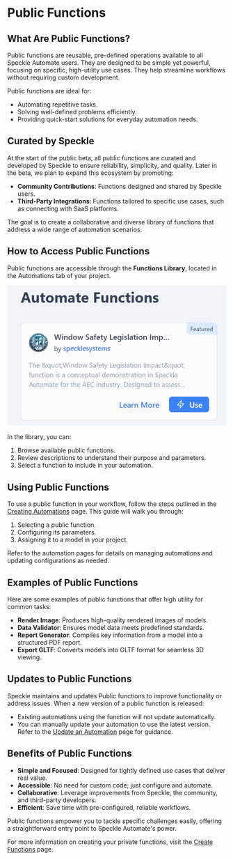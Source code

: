 # Public Functions

## What Are Public Functions?

Public functions are reusable, pre-defined operations available to all Speckle Automate users. They are designed to be simple yet powerful, focusing on specific, high-utility use cases. They help streamline workflows without requiring custom development.

Public functions are ideal for:

- Automating repetitive tasks.  
- Solving well-defined problems efficiently.  
- Providing quick-start solutions for everyday automation needs.  

## Curated by Speckle

At the start of the public beta, all public functions are curated and developed by Speckle to ensure reliability, simplicity, and quality. Later in the beta, we plan to expand this ecosystem by promoting:

- **Community Contributions**: Functions designed and shared by Speckle users.  
- **Third-Party Integrations**: Functions tailored to specific use cases, such as connecting with SaaS platforms.

The goal is to create a collaborative and diverse library of functions that address a wide range of automation scenarios.

## How to Access Public Functions

Public functions are accessible through the **Functions Library**, located in the Automations tab of your project.  

![function-library-view](./img/function-library-card.png)

In the library, you can:

1. Browse available public functions.  
2. Review descriptions to understand their purpose and parameters.  
3. Select a function to include in your automation.

## Using Public Functions

To use a public function in your workflow, follow the steps outlined in the [Creating Automations](./create-automation.md) page. This guide will walk you through:

1. Selecting a public function.  
2. Configuring its parameters.  
3. Assigning it to a model in your project.  

Refer to the automation pages for details on managing automations and updating configurations as needed.

## Examples of Public Functions

Here are some examples of public functions that offer high utility for common tasks:

- **Render Image**: Produces high-quality rendered images of models.  
- **Data Validator**: Ensures model data meets predefined standards.  
- **Report Generator**: Compiles key information from a model into a structured PDF report.  
- **Export GLTF**: Converts models into GLTF format for seamless 3D viewing.

## Updates to Public Functions

Speckle maintains and updates Public functions to improve functionality or address issues. When a new version of a public function is released:

- Existing automations using the function will not update automatically.  
- You can manually update your automation to use the latest version. Refer to the [Update an Automation](./update-automation.md) page for guidance.

## Benefits of Public Functions

- **Simple and Focused**: Designed for tightly defined use cases that deliver real value.  
- **Accessible**: No need for custom code; just configure and automate.  
- **Collaborative**: Leverage improvements from Speckle, the community, and third-party developers.  
- **Efficient**: Save time with pre-configured, reliable workflows.

Public functions empower you to tackle specific challenges easily, offering a straightforward entry point to Speckle Automate's power.

For more information on creating your private functions, visit the [Create Functions](./create-function.md) page.
